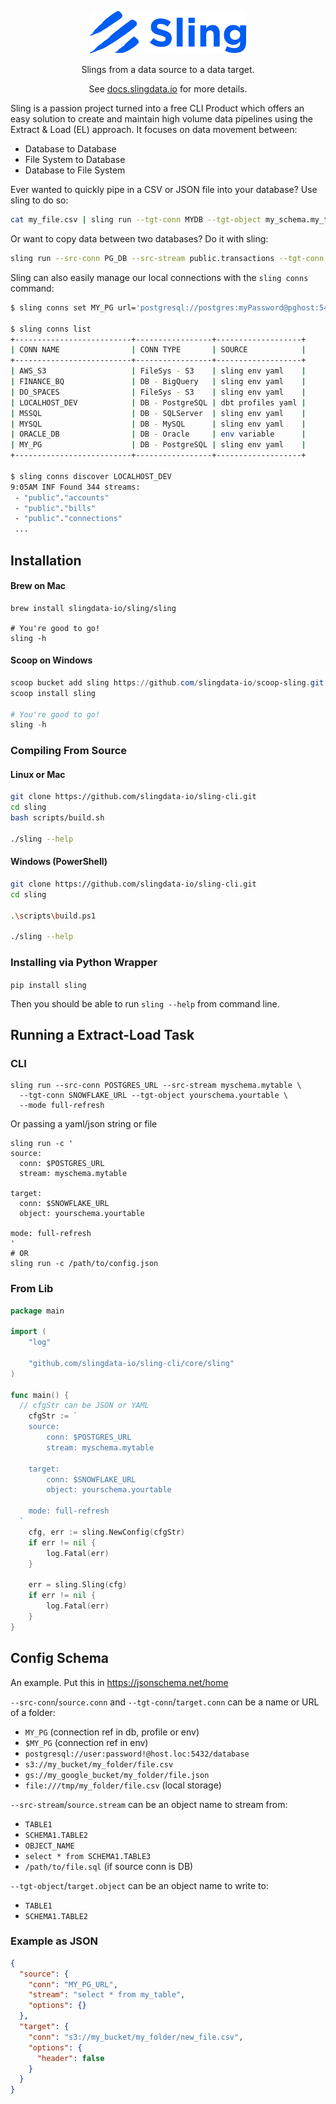 
<p align="center"><img src="logo-with-text.png" alt="drawing" width="250"/></p>

<p align="center" style="margin-bottom: 0px">Slings from a data source to a data target.</p>
<p align="center">See <a href="https://docs.slingdata.io/">docs.slingdata.io</a> for more details.</p>


Sling is a passion project turned into a free CLI Product which offers an easy solution to create and maintain high volume data pipelines using the Extract & Load (EL) approach. It focuses on data movement between:

* Database to Database
* File System to Database
* Database to File System

Ever wanted to quickly pipe in a CSV or JSON file into your database? Use sling to do so:

```bash
cat my_file.csv | sling run --tgt-conn MYDB --tgt-object my_schema.my_table
```
  
Or want to copy data between two databases? Do it with sling:
```bash
sling run --src-conn PG_DB --src-stream public.transactions --tgt-conn MYSQL_DB --tgt-object mysql.bank_transactions --mode full-refresh
```

Sling can also easily manage our local connections with the `sling conns` command:

```bash
$ sling conns set MY_PG url='postgresql://postgres:myPassword@pghost:5432/postgres'

$ sling conns list
+--------------------------+-----------------+-------------------+
| CONN NAME                | CONN TYPE       | SOURCE            |
+--------------------------+-----------------+-------------------+
| AWS_S3                   | FileSys - S3    | sling env yaml    |
| FINANCE_BQ               | DB - BigQuery   | sling env yaml    |
| DO_SPACES                | FileSys - S3    | sling env yaml    |
| LOCALHOST_DEV            | DB - PostgreSQL | dbt profiles yaml |
| MSSQL                    | DB - SQLServer  | sling env yaml    |
| MYSQL                    | DB - MySQL      | sling env yaml    |
| ORACLE_DB                | DB - Oracle     | env variable      |
| MY_PG                    | DB - PostgreSQL | sling env yaml    |
+--------------------------+-----------------+-------------------+

$ sling conns discover LOCALHOST_DEV
9:05AM INF Found 344 streams:
 - "public"."accounts"
 - "public"."bills"
 - "public"."connections"
 ...
```

## Installation

#### Brew on Mac

```shell
brew install slingdata-io/sling/sling

# You're good to go!
sling -h
```

#### Scoop on Windows

```powershell
scoop bucket add sling https://github.com/slingdata-io/scoop-sling.git
scoop install sling

# You're good to go!
sling -h
```

### Compiling From Source

#### Linux or Mac
```bash
git clone https://github.com/slingdata-io/sling-cli.git
cd sling
bash scripts/build.sh

./sling --help
```

#### Windows (PowerShell)
```bash
git clone https://github.com/slingdata-io/sling-cli.git
cd sling

.\scripts\build.ps1

./sling --help
```

### Installing via Python Wrapper

`pip install sling`

Then you should be able to run `sling --help` from command line.

## Running a Extract-Load Task

### CLI

```shell
sling run --src-conn POSTGRES_URL --src-stream myschema.mytable \
  --tgt-conn SNOWFLAKE_URL --tgt-object yourschema.yourtable \
  --mode full-refresh
```

Or passing a yaml/json string or file

```shell
sling run -c '
source:
  conn: $POSTGRES_URL
  stream: myschema.mytable

target:
  conn: $SNOWFLAKE_URL
  object: yourschema.yourtable

mode: full-refresh
'
# OR
sling run -c /path/to/config.json
```

### From Lib

```go
package main

import (
	"log"

	"github.com/slingdata-io/sling-cli/core/sling"
)

func main() {
  // cfgStr can be JSON or YAML
	cfgStr := `
    source:
        conn: $POSTGRES_URL
        stream: myschema.mytable
    
    target:
        conn: $SNOWFLAKE_URL
        object: yourschema.yourtable
    
    mode: full-refresh
  `
	cfg, err := sling.NewConfig(cfgStr)
	if err != nil {
		log.Fatal(err)
	}

	err = sling.Sling(cfg)
	if err != nil {
		log.Fatal(err)
	}
}

```

## Config Schema

An example. Put this in https://jsonschema.net/home

`--src-conn`/`source.conn` and `--tgt-conn`/`target.conn`  can be a name or URL of a folder:
- `MY_PG` (connection ref in db, profile or env)
- `$MY_PG` (connection ref in env)
- `postgresql://user:password!@host.loc:5432/database`
- `s3://my_bucket/my_folder/file.csv`
- `gs://my_google_bucket/my_folder/file.json`
- `file:///tmp/my_folder/file.csv` (local storage)

`--src-stream`/`source.stream` can be an object name to stream from:
- `TABLE1`
- `SCHEMA1.TABLE2`
- `OBJECT_NAME`
- `select * from SCHEMA1.TABLE3`
- `/path/to/file.sql` (if source conn is DB)

`--tgt-object`/`target.object` can be an object name to write to:
- `TABLE1`
- `SCHEMA1.TABLE2`

### Example as JSON

```json
{
  "source": {
    "conn": "MY_PG_URL",
    "stream": "select * from my_table",
    "options": {}
  },
  "target": {
    "conn": "s3://my_bucket/my_folder/new_file.csv",
    "options": {
      "header": false
    }
  }
}
```

